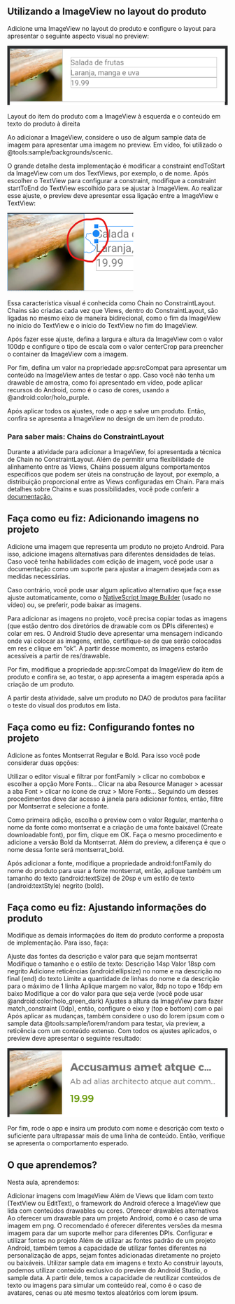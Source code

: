 ## Utilizando a ImageView no layout do produto

Adicione uma ImageView no layout do produto e configure o layout para apresentar o seguinte aspecto visual no preview:

![alt text](image-1.png)

Layout do item do produto com a ImageView à esquerda e o conteúdo em texto do produto à direita

Ao adicionar a ImageView, considere o uso de algum sample data de imagem para apresentar uma imagem no preview. Em vídeo, foi utilizado o @tools:sample/backgrounds/scenic.

O grande detalhe desta implementação é modificar a constraint endToStart da ImageView com um dos TextViews, por exemplo, o de nome. Após escolher o TextView para configurar a constraint, modifique a constraint startToEnd do TextView escolhido para se ajustar à ImageView. Ao realizar esse ajuste, o preview deve apresentar essa ligação entre a ImageView e TextView:

![alt text](image.png)

Essa característica visual é conhecida como Chain no ConstraintLayout. Chains são criadas cada vez que Views, dentro do ConstraintLayout, são ligadas no mesmo eixo de maneira bidirecional, como o fim da ImageView no início do TextView e o início do TextView no fim do ImageView.

Após fazer esse ajuste, defina a largura e altura da ImageView com o valor 100dp e configure o tipo de escala com o valor centerCrop para preencher o container da ImageView com a imagem.

Por fim, defina um valor na propriedade app:srcCompat para apresentar um conteúdo na ImageView antes de testar o app. Caso você não tenha um drawable de amostra, como foi apresentado em vídeo, pode aplicar recursos do Android, como é o caso de cores, usando a @android:color/holo_purple.

Após aplicar todos os ajustes, rode o app e salve um produto. Então, confira se apresenta a ImageView no design de um item de produto.

### Para saber mais: Chains do ConstraintLayout

Durante a atividade para adicionar a ImageView, foi apresentada a técnica de Chain no ConstraintLayout. Além de permitir uma flexibilidade de alinhamento entre as Views, Chains possuem alguns comportamentos específicos que podem ser úteis na construção de layout, por exemplo, a distribuição proporcional entre as Views configuradas em Chain. Para mais detalhes sobre Chains e suas possibilidades, você pode conferir a [documentação.](https://developer.android.com/training/constraint-layout#constrain-chain)

## Faça como eu fiz: Adicionando imagens no projeto

Adicione uma imagem que representa um produto no projeto Android. Para isso, adicione imagens alternativas para diferentes densidades de telas. Caso você tenha habilidades com edição de imagem, você pode usar a documentação como um suporte para ajustar a imagem desejada com as medidas necessárias.

Caso contrário, você pode usar algum aplicativo alternativo que faça esse ajuste automaticamente, como o [NativeScript Image Builder](https://nsimage.brosteins.com/) (usado no vídeo) ou, se preferir, pode baixar as imagens.

Para adicionar as imagens no projeto, você precisa copiar todas as imagens (que estão dentro dos diretórios de drawable com os DPIs diferentes) e colar em res. O Android Studio deve apresentar uma mensagem indicando onde vai colocar as imagens, então, certifique-se de que serão colocadas em res e clique em “ok”. A partir desse momento, as imagens estarão acessíveis a partir de res/drawable.

Por fim, modifique a propriedade app:srcCompat da ImageView do item de produto e confira se, ao testar, o app apresenta a imagem esperada após a criação de um produto.

A partir desta atividade, salve um produto no DAO de produtos para facilitar o teste do visual dos produtos em lista.

## Faça como eu fiz: Configurando fontes no projeto

Adicione as fontes Montserrat Regular e Bold. Para isso você pode considerar duas opções:

Utilizar o editor visual e filtrar por fontFamily > clicar no combobox e escolher a opção More Fonts...
Clicar na aba Resource Manager > acessar a aba Font > clicar no ícone de cruz > More Fonts...
Seguindo um desses procedimentos deve dar acesso à janela para adicionar fontes, então, filtre por Montserrat e selecione a fonte.

Como primeira adição, escolha o preview com o valor Regular, mantenha o nome da fonte como montserrat e a criação de uma fonte baixável (Create downloadable font), por fim, clique em OK. Faça o mesmo procedimento e adicione a versão Bold da Montserrat. Além do preview, a diferença é que o nome dessa fonte será montserrat_bold.

Após adicionar a fonte, modifique a propriedade android:fontFamily do nome do produto para usar a fonte montserrat, então, aplique também um tamanho do texto (android:textSize) de 20sp e um estilo de texto (android:textStyle) negrito (bold).

## Faça como eu fiz: Ajustando informações do produto

Modifique as demais informações do item do produto conforme a proposta de implementação. Para isso, faça:

Ajuste das fontes da descrição e valor para que sejam montserrat
Modifique o tamanho e o estilo de texto:
Descrição 14sp
Valor 18sp com negrito
Adicione reticências (android:ellipsize) no nome e na descrição no final (end) do texto
Limite a quantidade de linhas do nome e da descrição para o máximo de 1 linha
Aplique margem no valor, 8dp no topo e 16dp em baixo
Modifique a cor do valor para que seja verde (você pode usar @android:color/holo_green_dark)
Ajustes a altura da ImageView para fazer match_constraint (0dp), então, configure o eixo y (top e bottom) com o pai
Após aplicar as mudanças, também considere o uso do lorem ipsum com o sample data @tools:sample/lorem/random para testar, via preview, a reticência com um conteúdo extenso. Com todos os ajustes aplicados, o preview deve apresentar o seguinte resultado:

![alt text](image-2.png)

Por fim, rode o app e insira um produto com nome e descrição com texto o suficiente para ultrapassar mais de uma linha de conteúdo. Então, verifique se apresenta o comportamento esperado.

## O que aprendemos?

Nesta aula, aprendemos:

Adicionar imagens com ImageView
Além de Views que lidam com texto (TextView ou EditText), o framework do Android oferece a ImageView que lida com conteúdos drawables ou cores.
Oferecer drawables alternativos
Ao oferecer um drawable para um projeto Android, como é o caso de uma imagem em png. O recomendado é oferecer diferentes versões da mesma imagem para dar um suporte melhor para diferentes DPIs.
Configurar e utilizar fontes no projeto
Além de utilizar as fontes padrão de um projeto Android, também temos a capacidade de utilizar fontes diferentes na personalização de apps, sejam fontes adicionadas diretamente no projeto ou baixáveis.
Utilizar sample data em imagens e texto
Ao construir layouts, podemos utilizar conteúdo exclusivo do preview do Android Studio, o sample data. A partir dele, temos a capacidade de reutilizar conteúdos de texto ou imagens para simular um conteúdo real, como é o caso de avatares, cenas ou até mesmo textos aleatórios com lorem ipsum.